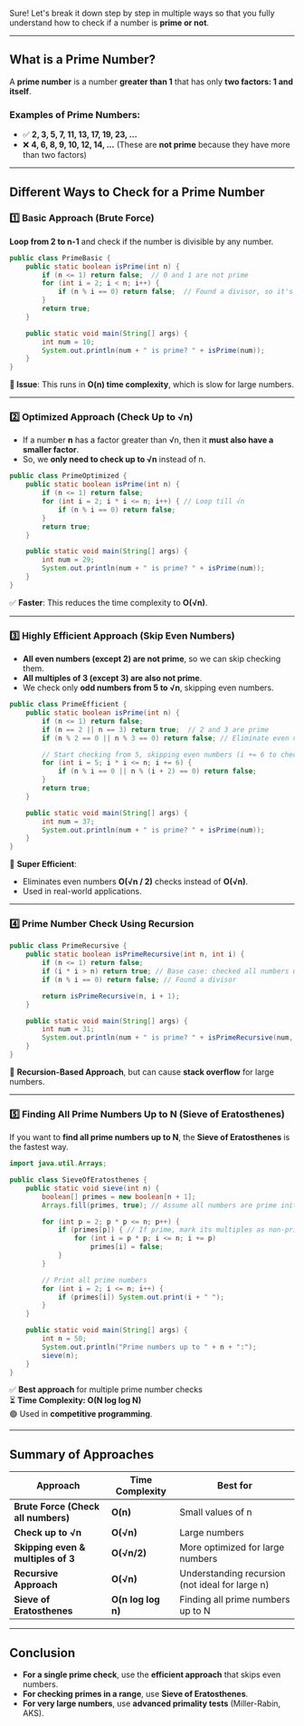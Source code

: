 Sure! Let's break it down step by step in multiple ways so that you fully understand how to check if a number is **prime or not**.

---

## **What is a Prime Number?**
A **prime number** is a number **greater than 1** that has only **two factors: 1 and itself**.

### **Examples of Prime Numbers**:
- ✅ **2, 3, 5, 7, 11, 13, 17, 19, 23, ...**
- ❌ **4, 6, 8, 9, 10, 12, 14, ...** (These are **not prime** because they have more than two factors)

---

## **Different Ways to Check for a Prime Number**

### **1️⃣ Basic Approach (Brute Force)**
**Loop from 2 to n-1** and check if the number is divisible by any number.
```java
public class PrimeBasic {
    public static boolean isPrime(int n) {
        if (n <= 1) return false;  // 0 and 1 are not prime
        for (int i = 2; i < n; i++) {
            if (n % i == 0) return false;  // Found a divisor, so it's not prime
        }
        return true;
    }

    public static void main(String[] args) {
        int num = 10;
        System.out.println(num + " is prime? " + isPrime(num));
    }
}
```
**🔴 Issue**: This runs in **O(n) time complexity**, which is slow for large numbers.

---

### **2️⃣ Optimized Approach (Check Up to √n)**
- If a number **n** has a factor greater than √n, then it **must also have a smaller factor**.
- So, we **only need to check up to √n** instead of n.
```java
public class PrimeOptimized {
    public static boolean isPrime(int n) {
        if (n <= 1) return false;
        for (int i = 2; i * i <= n; i++) { // Loop till √n
            if (n % i == 0) return false;
        }
        return true;
    }

    public static void main(String[] args) {
        int num = 29;
        System.out.println(num + " is prime? " + isPrime(num));
    }
}
```
✅ **Faster**: This reduces the time complexity to **O(√n)**.

---

### **3️⃣ Highly Efficient Approach (Skip Even Numbers)**
- **All even numbers (except 2) are not prime**, so we can skip checking them.
- **All multiples of 3 (except 3) are also not prime**.
- We check only **odd numbers from 5 to √n**, skipping even numbers.
```java
public class PrimeEfficient {
    public static boolean isPrime(int n) {
        if (n <= 1) return false;
        if (n == 2 || n == 3) return true;  // 2 and 3 are prime
        if (n % 2 == 0 || n % 3 == 0) return false; // Eliminate even numbers & multiples of 3

        // Start checking from 5, skipping even numbers (i += 6 to check 5, 7, 11, 13, ...)
        for (int i = 5; i * i <= n; i += 6) {
            if (n % i == 0 || n % (i + 2) == 0) return false;
        }
        return true;
    }

    public static void main(String[] args) {
        int num = 37;
        System.out.println(num + " is prime? " + isPrime(num));
    }
}
```
🚀 **Super Efficient**:
- Eliminates even numbers **O(√n / 2)** checks instead of **O(√n)**.
- Used in real-world applications.

---

### **4️⃣ Prime Number Check Using Recursion**
```java
public class PrimeRecursive {
    public static boolean isPrimeRecursive(int n, int i) {
        if (n <= 1) return false;
        if (i * i > n) return true; // Base case: checked all numbers up to √n
        if (n % i == 0) return false; // Found a divisor

        return isPrimeRecursive(n, i + 1);
    }

    public static void main(String[] args) {
        int num = 31;
        System.out.println(num + " is prime? " + isPrimeRecursive(num, 2));
    }
}
```
🔵 **Recursion-Based Approach**, but can cause **stack overflow** for large numbers.

---

### **5️⃣ Finding All Prime Numbers Up to N (Sieve of Eratosthenes)**
If you want to **find all prime numbers up to N**, the **Sieve of Eratosthenes** is the fastest way.
```java
import java.util.Arrays;

public class SieveOfEratosthenes {
    public static void sieve(int n) {
        boolean[] primes = new boolean[n + 1];
        Arrays.fill(primes, true); // Assume all numbers are prime initially

        for (int p = 2; p * p <= n; p++) {
            if (primes[p]) { // If prime, mark its multiples as non-prime
                for (int i = p * p; i <= n; i += p)
                    primes[i] = false;
            }
        }

        // Print all prime numbers
        for (int i = 2; i <= n; i++) {
            if (primes[i]) System.out.print(i + " ");
        }
    }

    public static void main(String[] args) {
        int n = 50;
        System.out.println("Prime numbers up to " + n + ":");
        sieve(n);
    }
}
```
✅ **Best approach** for multiple prime number checks  
⏳ **Time Complexity: O(N log log N)**  
🟢 Used in **competitive programming**.

---

## **Summary of Approaches**
| Approach | Time Complexity | Best for |
|----------|--------------|----------|
| **Brute Force (Check all numbers)** | **O(n)** | Small values of n |
| **Check up to √n** | **O(√n)** | Large numbers |
| **Skipping even & multiples of 3** | **O(√n/2)** | More optimized for large numbers |
| **Recursive Approach** | **O(√n)** | Understanding recursion (not ideal for large n) |
| **Sieve of Eratosthenes** | **O(n log log n)** | Finding all prime numbers up to N |

---

## **Conclusion**
- **For a single prime check**, use the **efficient approach** that skips even numbers.
- **For checking primes in a range**, use **Sieve of Eratosthenes**.
- **For very large numbers**, use **advanced primality tests** (Miller-Rabin, AKS).
